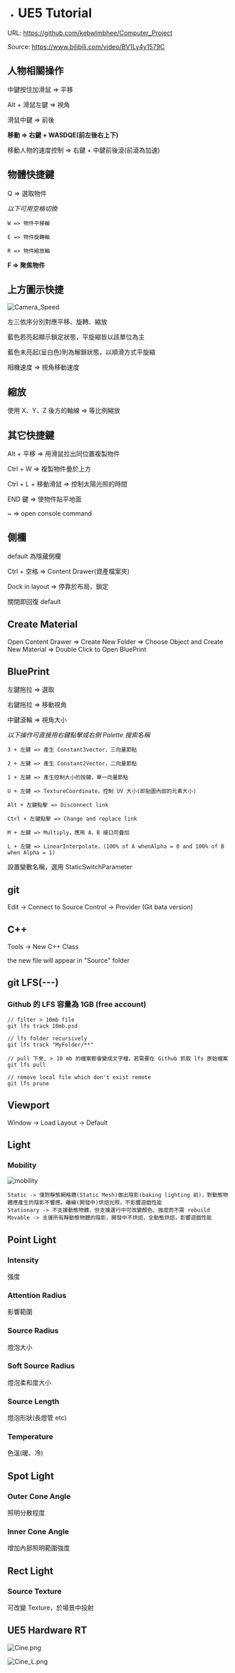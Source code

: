 * # UE5 Tutorial
URL: https://github.com/kebwlmbhee/Computer_Project

Source: https://www.bilibili.com/video/BV1Ly4y1579C

## 人物相關操作
中鍵按住加滑鼠 => 平移

Alt + 滑鼠左鍵 => 視角 

滑鼠中鍵 => 前後 

**移動 => 右鍵 + WASDQE(前左後右上下)**

移動人物的速度控制 => 右鍵 + 中鍵前後滾(前滾為加速)

## 物體快捷鍵
Q => 選取物件

*以下可用空格切換*
```
W => 物件平移軸

E => 物件旋轉軸

R => 物件縮放軸
```

**F => 聚焦物件**

## 上方圖示快捷
![Camera_Speed](Camera_Speed.png)
    
左三依序分別對應平移、旋轉、縮放

藍色若亮起顯示鎖定狀態，平旋縮皆以該單位為主

藍色未亮起(呈白色)則為解鎖狀態，以順滑方式平旋縮
    
相機速度 => 視角移動速度

## 縮放

使用 X、Y、Z 後方的軸線 => 等比例縮放

## 其它快捷鍵

Alt + 平移 => 用滑鼠拉出同位置複製物件

Ctrl + W => 複製物件疊於上方

Ctrl + L + 移動滑鼠 => 控制太陽光照的時間

END 鍵 => 使物件貼平地面

~ => open console command

## 側欄
default 為隱藏側欄

Ctrl + 空格 => Content Drawer(資產檔案夾)

Dock in layout => 停靠於布局，鎖定

關閉即回復 default

## Create Material
Open Content Drawer => Create New Folder => Choose Object and Create New Material => Double Click to Open BluePrint

## BluePrint
左鍵拖拉 => 選取

右鍵拖拉 => 移動視角

中鍵滾輪 => 視角大小

*以下操作可直接用右鍵點擊或右側 Palette 搜索名稱*
```
3 + 左鍵 => 產生 Constant3vector，三向量節點

2 + 左鍵 => 產生 Constant2Vector，二向量節點

1 + 左鍵 => 產生控制大小的按鍵，單一向量節點

U + 左鍵 => TextureCoordinate，控制 UV 大小(即貼圖內部的元素大小)

Alt + 左鍵點擊 => Disconnect link

Ctrl + 左鍵點擊 => Change and replace link

M + 左鍵 => Multiply，應用 A、B 接口可疊加

L + 左鍵 => LinearInterpolate，(100% of A whenAlpha = 0 and 100% of B when Alpha = 1)
```

設置變數名稱，選用 StaticSwitchParameter

## git

Edit -> Connect to Source Control -> Provider (Git bata version)

## C++

Tools -> New C++ Class

the new file will appear in "Source" folder

## git LFS(---)
### Github 的 LFS 容量為 1GB (free account)
```
// filter > 10mb file
git lfs track 10mb.psd

// lfs folder recursively
git lfs track "MyFolder/**"

// pull 下來, > 10 mb 的檔案都會變成文字檔，若需要在 Github 抓取 lfs 原始檔案
git lfs pull

// remove local file which don't exist remote
git lfs prune
```

## Viewport
Window -> Load Layout -> Default

## Light
### Mobility
![mobility](mobility.png)
```
Static -> 僅對靜態網格體(Static Mesh)做出陰影(baking lighting 前)，對動態物體應產生的陰影不響應。離線(開發中)烘焙光照，不影響遊戲性能
Stationary -> 不支援動態物體，但支援運行中可改變顏色、強度而不需 rebuild
Movable -> 支援所有靜動態物體的陰影，開發中不烘焙，全動態烘焙，影響遊戲性能
```
## Point Light
### Intensity
強度
### Attention Radius
影響範圍
### Source Radius
燈泡大小
### Soft Source Radius
燈泡柔和度大小
### Source Length
燈泡形狀(長燈管 etc)
### Temperature
色溫(暖、冷)

## Spot Light
### Outer Cone Angle
照明分散程度
### Inner Cone Angle
增加內部照明範圍強度

## Rect Light
### Source Texture
可改變 Texture，於場景中投射


## UE5 Hardware RT

![Cine.png](Cine.png)

![Cine_L.png](Cine_L.png)